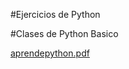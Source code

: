 #Ejercicios de Python

#Clases de Python Basico

[aprendepython.pdf](https://github.com/RafaelPacheco21/PythonClassBasic/files/14855027/aprendepython.pdf)
